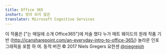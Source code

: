```yaml
---
title: Office 365
inshort: 정의 되지 않은
translator: Microsoft Cognitive Services
---
```



이 작품은 ["는 매일에 소개 Office365"]에 저술 했다 누가 매트 웨이드의 원래 작품 기반 (http://icansharepoint.com/an-everyday-intro-to-office-365/) 놀라운 인포 그래픽을 포함 하 여. 동적 버전 © 2017 Niels Gregers 요한센 [@niegrejoh](https://twitter.com/niegrejoh)

